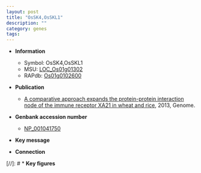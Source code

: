 ```yaml
---
layout: post
title: "OsSK4,OsSKL1"
description: ""
category: genes
tags: 
---
```


* **Information**  
    + Symbol: OsSK4,OsSKL1  
    + MSU: [LOC_Os01g01302](http://rice.plantbiology.msu.edu/cgi-bin/ORF_infopage.cgi?orf=LOC_Os01g01302)  
    + RAPdb: [Os01g0102600](http://rapdb.dna.affrc.go.jp/viewer/gbrowse_details/irgsp1?name=Os01g0102600)  

* **Publication**  
    + [A comparative approach expands the protein-protein interaction node of the immune receptor XA21 in wheat and rice](http://www.ncbi.nlm.nih.gov/pubmed?term=A+comparative+approach+expands+the+protein-protein+interaction+node+of+the+immune+receptor+XA21+in+wheat+and+rice%5BTitle%5D), 2013, Genome.

* **Genbank accession number**  
    + [NP_001041750](http://www.ncbi.nlm.nih.gov/nuccore/NP_001041750)

* **Key message**  

* **Connection**  

[//]: # * **Key figures**  


